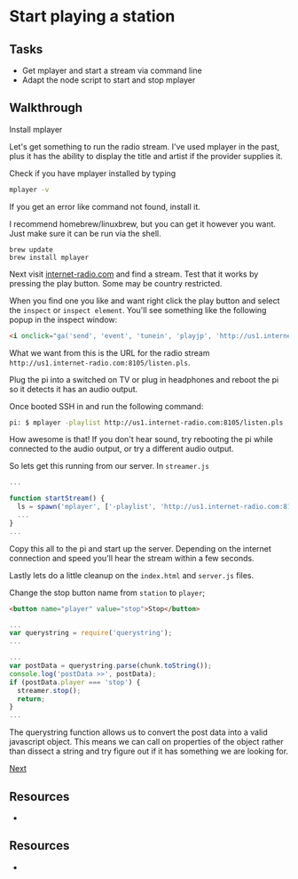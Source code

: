 # Start playing a station

## Tasks

- Get mplayer and start a stream via command line
- Adapt the node script to start and stop mplayer

## Walkthrough

Install mplayer

Let's get something to run the radio stream. I've used mplayer in the past, plus it has the ability to display the title and artist if the provider supplies it.

Check if you have mplayer installed by typing

```bash
mplayer -v
```

If you get an error like command not found, install it.

I recommend homebrew/linuxbrew, but you can get it however you want. Just make sure it can be run via the shell.

```
brew update
brew install mplayer
```

Next visit [internet-radio.com](https://www.internet-radio.com/) and find a stream. Test that it works by pressing the play button. Some may be country restricted.

When you find one you like and want right click the play button and select the `inspect` or `inspect element`. You'll see something like the following popup in the inspect window:

```html
<i onclick="ga('send', 'event', 'tunein', 'playjp', 'http://us1.internet-radio.com:8105/listen.pls');" style="font-size: 60px;" class="jp-play text-danger mdi-av-play-circle-outline"></i>
```

What we want from this is the URL for the radio stream `http://us1.internet-radio.com:8105/listen.pls`.

Plug the pi into a switched on TV or plug in headphones and reboot the pi so it detects it has an audio output.

Once booted SSH in and run the following command:

```bash
pi: $ mplayer -playlist http://us1.internet-radio.com:8105/listen.pls
```

How awesome is that! If you don't hear sound, try rebooting the pi while connected to the audio output, or try a different audio output.

So lets get this running from our server. In `streamer.js`

```js
...

function startStream() {
  ls = spawn('mplayer', ['-playlist', 'http://us1.internet-radio.com:8105/listen.pls']);
  ...
}
...
```

Copy this all to the pi and start up the server. Depending on the internet connection and speed you'll hear the stream within a few seconds.

Lastly lets do a little cleanup on the `index.html` and `server.js` files.

Change the stop button name from `station` to `player`;

```html
<button name="player" value="stop">Stop</button>
```

```js
...
var querystring = require('querystring');
...

...
var postData = querystring.parse(chunk.toString());
console.log('postData >>', postData);
if (postData.player === 'stop') {
  streamer.stop();
  return;
}
...
```

The querystring function allows us to convert the post data into a valid javascript object. This means we can call on properties of the object rather than dissect a string and try figure out if it has something we are looking for.


[Next](#)

## Resources

* []()


## Resources

- []()
